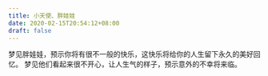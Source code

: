 ```yaml
---
title: 小天使、胖娃娃
date: 2020-02-15T20:54:12+08:00
draft: false
---
```


梦见胖娃娃，预示你将有很不一般的快乐，这快乐将给你的人生留下永久的美好回忆。
梦见他们看起来很不开心，让人生气的样子，预示意外的不幸将来临。
